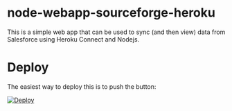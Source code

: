 # node-webapp-sourceforge-heroku
This is a simple web app that can be used to sync (and then view) data from Salesforce using Heroku Connect and Nodejs.

# Deploy

The easiest way to deploy this is to push the button:

[![Deploy](https://www.herokucdn.com/deploy/button.png)](https://heroku.com/deploy)

